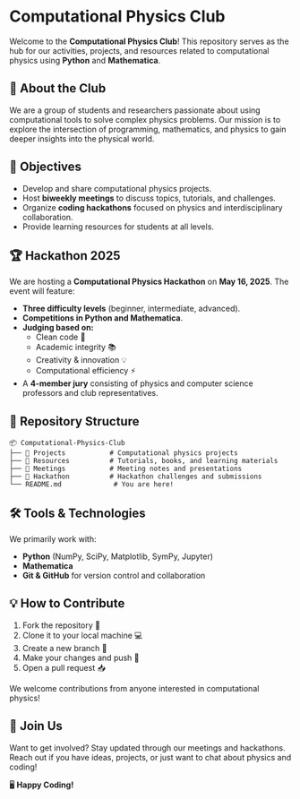 # Computational Physics Club

Welcome to the **Computational Physics Club**! This repository serves as the hub for our activities, projects, and resources related to computational physics using **Python** and **Mathematica**.

## 🚀 About the Club
We are a group of students and researchers passionate about using computational tools to solve complex physics problems. Our mission is to explore the intersection of programming, mathematics, and physics to gain deeper insights into the physical world.

## 🎯 Objectives
- Develop and share computational physics projects.
- Host **biweekly meetings** to discuss topics, tutorials, and challenges.
- Organize **coding hackathons** focused on physics and interdisciplinary collaboration.
- Provide learning resources for students at all levels.

## 🏆 Hackathon 2025
We are hosting a **Computational Physics Hackathon** on **May 16, 2025**. The event will feature:
- **Three difficulty levels** (beginner, intermediate, advanced).
- **Competitions in Python and Mathematica**.
- **Judging based on:**
  - Clean code 🧼
  - Academic integrity 📚
  - Creativity & innovation 💡
  - Computational efficiency ⚡
- A **4-member jury** consisting of physics and computer science professors and club representatives.

## 📂 Repository Structure
```
📦 Computational-Physics-Club
├── 📁 Projects           # Computational physics projects
├── 📁 Resources          # Tutorials, books, and learning materials
├── 📁 Meetings           # Meeting notes and presentations
├── 📁 Hackathon          # Hackathon challenges and submissions
└── README.md             # You are here!
```

## 🛠 Tools & Technologies
We primarily work with:
- **Python** (NumPy, SciPy, Matplotlib, SymPy, Jupyter)
- **Mathematica**
- **Git & GitHub** for version control and collaboration

## 💡 How to Contribute
1. Fork the repository 🍴
2. Clone it to your local machine 💻
3. Create a new branch 🔀
4. Make your changes and push 🚀
5. Open a pull request 📥

We welcome contributions from anyone interested in computational physics!

## 📢 Join Us
Want to get involved? Stay updated through our meetings and hackathons. Reach out if you have ideas, projects, or just want to chat about physics and coding!

🖥️ **Happy Coding!**

